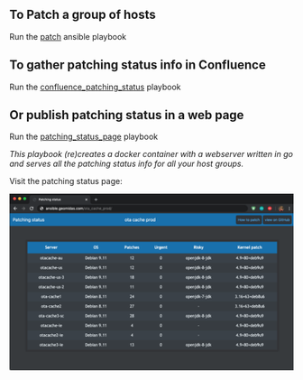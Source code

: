 ## To Patch a group of hosts

Run the [patch](https://github.com/geomidas/debian_patch/blob/master/ansible/patch.yml) ansible playbook

## To gather patching status info in Confluence
Run the [confluence_patching_status](https://github.com/geomidas/debian_patch/blob/master/ansible/cunfluence_patching_status.yml) playbook

## Or publish patching status in a web page
Run the [patching_status_page](https://github.com/geomidas/debian_patch/blob/master/ansible/patching_status_pages.yml) playbook 

_This playbook (re)creates a docker container with a webserver written in go and serves all the patching status info for all your host groups._

Visit the patching status page:

![patching_status_page](https://github.com/geomidas/debian_patch/blob/master/patching_stat.png?raw=true)
